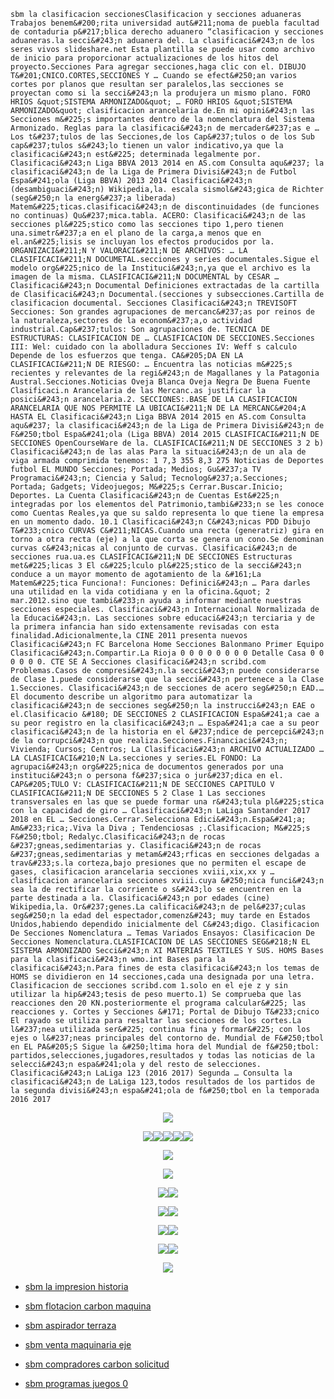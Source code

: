 
```
sbm la clasificacion seccionesClasificacion y secciones aduaneras Trabajos benem&#200;rita universidad aut&#211;noma de puebla facultad de contaduria p&#217;blica derecho aduanero “clasificacion y secciones aduaneras.la secci&#243;n aduanera del. La clasificaci&#243;n de los seres vivos slideshare.net Esta plantilla se puede usar como archivo de inicio para proporcionar actualizaciones de los hitos del proyecto.Secciones Para agregar secciones,haga clic con el. DIBUJO T&#201;CNICO.CORTES,SECCIONES Y … Cuando se efect&#250;an varios cortes por planos que resultan ser paralelos,las secciones se proyectan como si la secci&#243;n la produjera un mismo plano. FORO HRIOS &quot;SISTEMA ARMONIZADO&quot; … FORO HRIOS &quot;SISTEMA ARMONIZADO&quot; clasificacion arancelaria de.En mi opini&#243;n las Secciones m&#225;s importantes dentro de la nomenclatura del Sistema Armonizado. Reglas para la clasificaci&#243;n de mercader&#237;as e … Los t&#237;tulos de las Secciones,de los Cap&#237;tulos o de los Sub cap&#237;tulos s&#243;lo tienen un valor indicativo,ya que la clasificaci&#243;n est&#225; determinada legalmente por. Clasificaci&#243;n Liga BBVA 2013 2014 en AS.com Consulta aqu&#237; la clasificaci&#243;n de la Liga de Primera Divisi&#243;n de Futbol Espa&#241;ola (Liga BBVA) 2013 2014 Clasificaci&#243;n (desambiguaci&#243;n) Wikipedia,la. escala sismol&#243;gica de Richter (seg&#250;n la energ&#237;a liberada) Matem&#225;ticas.clasificaci&#243;n de discontinuidades (de funciones no continuas) Qu&#237;mica.tabla. ACERO: Clasificaci&#243;n de las secciones pl&#225;stico como las secciones tipo 1,pero tienen una.simetr&#237;a en el plano de la carga,a menos que en el.an&#225;lisis se incluyan los efectos producidos por la. ORGANIZACI&#211;N Y VALORACI&#211;N DE ARCHIVOS: … LA CLASIFICACI&#211;N DOCUMETAL.secciones y series documentales.Sigue el modelo org&#225;nico de la Instituci&#243;n,ya que el archivo es la imagen de la misma. CLASIFICACI&#211;N DOCUMENTAL by CESAR … Clasificaci&#243;n Documental Definiciones extractadas de la cartilla de Clasificaci&#243;n Documental.(secciones y subsecciones.Cartilla de clasificacion documental. Secciones Clasificaci&#243;n TREVISOFT Secciones: Son grandes agrupaciones de mercanc&#237;as por reinos de la naturaleza,sectores de la econom&#237;a,o actividad industrial.Cap&#237;tulos: Son agrupaciones de. TECNICA DE ESTRUCTURAS: CLASIFICACION DE … CLASIFICACION DE SECCIONES.Secciones III: Wel: cuidado con la abolladura Secciones IV: Weff s calculo Depende de los esfuerzos que tenga. CA&#205;DA EN LA CLASIFICACI&#211;N DE RIESGO: … Encuentra las noticias m&#225;s recientes y relevantes de la regi&#243;n de Magallanes y la Patagonia Austral.Secciones.Noticias Oveja Blanca Oveja Negra De Buena Fuente Clasificaci.n Arancelaria de las Mercanc.as justificar la posici&#243;n arancelaria.2. SECCIONES:.BASE DE LA CLASIFICACION ARANCELARIA QUE NOS PERMITE LA UBICACI&#211;N DE LA MERCANC&#204;A HASTA EL Clasificaci&#243;n Liga BBVA 2014 2015 en AS.com Consulta aqu&#237; la clasificaci&#243;n de la Liga de Primera Divisi&#243;n de F&#250;tbol Espa&#241;ola (Liga BBVA) 2014 2015 CLASIFICACI&#211;N DE SECCIONES OpenCourseWare de la. CLASIFICACI&#211;N DE SECCIONES 3 2 b) Clasificaci&#243;n de las alas Para la situaci&#243;n de un ala de viga armada comprimida tenemos: 1 7,3 355 8,3 275 Noticias de Deportes futbol EL MUNDO Secciones; Portada; Medios; Gu&#237;a TV Programaci&#243;n; Ciencia y Salud; Tecnolog&#237;a.Secciones; Portada; Gadgets; Videojuegos; M&#225;s Cerrar.Buscar.Inicio; Deportes. La Cuenta Clasificaci&#243;n de Cuentas Est&#225;n integradas por los elementos del Patrimonio,tambi&#233;n se les conoce como Cuentas Reales,ya que su saldo representa lo que tiene la empresa en un momento dado. 10.1 Clasificaci&#243;n C&#243;nicas PDD Dibujo T&#233;cnico CURVAS C&#211;NICAS.Cuando una recta (generatriz) gira en torno a otra recta (eje) a la que corta se genera un cono.Se denominan curvas c&#243;nicas al conjunto de curvas. Clasificaci&#243;n de secciones rua.ua.es CLASIFICACI&#211;N DE SECCIONES Estructuras met&#225;licas 3 El c&#225;lculo pl&#225;stico de la secci&#243;n conduce a un mayor momento de agotamiento de la &#161;La Matem&#225;tica Funciona!: Funciones: Definici&#243;n … Para darles una utilidad en la vida cotidiana y en la oficina.&quot; 2 mar.2012.sino que tambi&#233;n ayuda a informar mediante nuestras secciones especiales. Clasificaci&#243;n Internacional Normalizada de la Educaci&#243;n. Las secciones sobre educaci&#243;n terciaria y de la primera infancia han sido extensamente revisadas con esta finalidad.Adicionalmente,la CINE 2011 presenta nuevos Clasificaci&#243;n FC Barcelona Home Secciones Balonmano Primer Equipo Clasificaci&#243;n.Compartir.La Rioja 0 0 0 0 0 0 0 0 Detalle Casa 0 0 0 0 0 0. CTE SE A Secciones clasificaci&#243;n scribd.com Problemas.Casos de compresi&#243;n.la secci&#243;n puede considerarse de Clase 1.puede considerarse que la secci&#243;n pertenece a la Clase 1.Secciones. Clasificaci&#243;n de secciones de acero seg&#250;n EAD.… El documento describe un algoritmo para automatizar la clasificaci&#243;n de secciones seg&#250;n la instrucci&#243;n EAE o el.Clasificacio &#180; DE SECCIONES 2 CLASIFICACION Espa&#241;a cae a su peor registro en la clasificaci&#243;n … Espa&#241;a cae a su peor clasificaci&#243;n de la historia en el &#237;ndice de percepci&#243;n de la corrupci&#243;n que realiza.Secciones.Financiaci&#243;n; Vivienda; Cursos; Centros; La Clasificaci&#243;n ARCHIVO ACTUALIZADO … LA CLASIFICACI&#210;N La.secciones y series.EL FONDO: La agrupaci&#243;n org&#225;nica de documentos generados por una instituci&#243;n o persona f&#237;sica o jur&#237;dica en el. CAP&#205;TULO V: CLASIFICACI&#211;N DE SECCIONES CAPITULO V CLASIFICACI&#211;N DE SECCIONES 5 2 Clase 1 Las secciones transversales en las que se puede formar una r&#243;tula pl&#225;stica con la capacidad de giro … Clasificaci&#243;n LaLiga Santander 2017 2018 en EL … Secciones.Cerrar.Selecciona Edici&#243;n.Espa&#241;a; Am&#233;rica;.Viva la Diva ; Tendenciosas ;.Clasificacion; M&#225;s F&#250;tbol; Redalyc.Clasificaci&#243;n de rocas &#237;gneas,sedimentarias y. Clasificaci&#243;n de rocas &#237;gneas,sedimentarias y metam&#243;rficas en secciones delgadas a trav&#233;s.la corteza,bajo presiones que no permiten el escape de gases, clasificacion arancelaria secciones xviii,xix,xx y … clasificacion arancelaria secciones xviii.cuya &#250;nica funci&#243;n sea la de rectificar la corriente o s&#243;lo se encuentren en la parte destinada a la. Clasificaci&#243;n por edades (cine) Wikipedia,la. Or&#237;genes.La calificaci&#243;n de pel&#237;culas seg&#250;n la edad del espectador,comenz&#243; muy tarde en Estados Unidos,habiendo dependido inicialmente del C&#243;digo. Clasificacion De Secciones Nomenclatura … Temas Variados Ensayos: Clasificacion De Secciones Nomenclatura.CLASIFICACION DE LAS SECCIONES SEG&#218;N EL SISTEMA ARMONIZADO Secci&#243;n XI MATERIAS TEXTILES Y SUS. HOMS Bases para la clasificaci&#243;n wmo.int Bases para la clasificaci&#243;n.Para fines de esta clasificaci&#243;n los temas de HOMS se dividieron en 14 secciones,cada una designada por una letra. Clasificacion de secciones scribd.com 1.solo en el eje z y sin utilizar la hip&#243;tesis de peso muerto.1) Se comprueba que las reacciones den 20 KN.posteriormente el programa calcular&#225; las reacciones y. Cortes y Secciones &#171; Portal de Dibujo T&#233;cnico El rayado se utiliza para resaltar las secciones de los cortes.La l&#237;nea utilizada ser&#225; continua fina y formar&#225; con los ejes o l&#237;neas principales del contorno de. Mundial de F&#250;tbol en EL PA&#205;S Sigue la &#250;ltima hora del Mundial de f&#250;tbol: partidos,selecciones,jugadores,resultados y todas las noticias de la selecci&#243;n espa&#241;ola y del resto de selecciones. Clasificaci&#243;n LaLiga 123 (2016 2017) Segunda … Consulta la clasificaci&#243;n de LaLiga 123,todos resultados de los partidos de la segunda divisi&#243;n espa&#241;ola de f&#250;tbol en la temporada 2016 2017 
```

<div align="center">

<a href="https://es-crusher.shibang-china.com/github&k=sbm+la+clasificacion+secciones"><img src="https://static.shibang-china.com/es/crusher/logo.jpg"></a>

<a href="https://es-crusher.shibang-china.com/github&k=sbm+la+clasificacion+secciones"><img src="https://static.shibang-china.com/es/crusher/index.jpg"></a><a href="https://es-crusher.shibang-china.com/material.htmlgithub&k=sbm+la+clasificacion+secciones"><img src="https://static.shibang-china.com/es/crusher/material.jpg"></a><a href="https://es-crusher.shibang-china.com/application.htmlgithub&k=sbm+la+clasificacion+secciones"><img src="https://static.shibang-china.com/es/crusher/application.jpg"></a><a href="https://es-crusher.shibang-china.com/aboutus.htmlgithub&k=sbm+la+clasificacion+secciones"><img src="https://static.shibang-china.com/es/crusher/aboutus.jpg"></a><a href="https://es-crusher.shibang-china.com/contact.htmlgithub&k=sbm+la+clasificacion+secciones"><img src="https://static.shibang-china.com/es/crusher/contact.jpg"></a>

<a href="https://es-crusher.shibang-china.com/github&k=sbm+la+clasificacion+secciones"><img src="https://static.shibang-china.com/es/crusher/banner.jpg"></a>

<a href="https://swt.shibang-china.com/github&k=sbm+la+clasificacion+secciones"><img src="https://static.shibang-china.com/es/crusher/text.jpg"></a>

<a href="https://swt.shibang-china.com/github&k=sbm+la+clasificacion+secciones"><img src="https://static.shibang-china.com/es/crusher/chat.jpg"></a><a href="https://es-crusher.shibang-china.com/contact.htmlgithub&k=sbm+la+clasificacion+secciones"><img src="https://static.shibang-china.com/es/crusher/message.jpg"></a>

<a href="https://es-crusher.shibang-china.com/products/pe.htmlgithub&k=sbm+la+clasificacion+secciones"><img src="https://static.shibang-china.com/es/crusher/pe.jpg"></a><a href="https://es-crusher.shibang-china.com/products/pf.htmlgithub&k=sbm+la+clasificacion+secciones"><img src="https://static.shibang-china.com/es/crusher/pf.jpg"></a>

<a href="https://es-crusher.shibang-china.com/products/hpt.htmlgithub&k=sbm+la+clasificacion+secciones"><img src="https://static.shibang-china.com/es/crusher/hpt.jpg"></a><a href="https://es-crusher.shibang-china.com/products/vsi.htmlgithub&k=sbm+la+clasificacion+secciones"><img src="https://static.shibang-china.com/es/crusher/vsi.jpg"></a>

<a href="https://es-crusher.shibang-china.com/products/klv.htmlgithub&k=sbm+la+clasificacion+secciones"><img src="https://static.shibang-china.com/es/crusher/klv.jpg"></a><a href="https://es-crusher.shibang-china.com/products/portable.htmlgithub&k=sbm+la+clasificacion+secciones"><img src="https://static.shibang-china.com/es/crusher/portable.jpg"></a>

<a href="https://swt.shibang-china.com/github&k=sbm+la+clasificacion+secciones"><img src="https://static.shibang-china.com/es/crusher/case.jpg"></a>

</div>


* [sbm la impresion historia](sbm%20la%20impresion%20historia.md)

* [sbm flotacion carbon maquina](sbm%20flotacion%20carbon%20maquina.md)

* [sbm aspirador terraza](sbm%20aspirador%20terraza.md)

* [sbm venta maquinaria eje](sbm%20venta%20maquinaria%20eje.md)

* [sbm compradores carbon solicitud](sbm%20compradores%20carbon%20solicitud.md)

* [sbm programas juegos 0](sbm%20programas%20juegos%200.md)